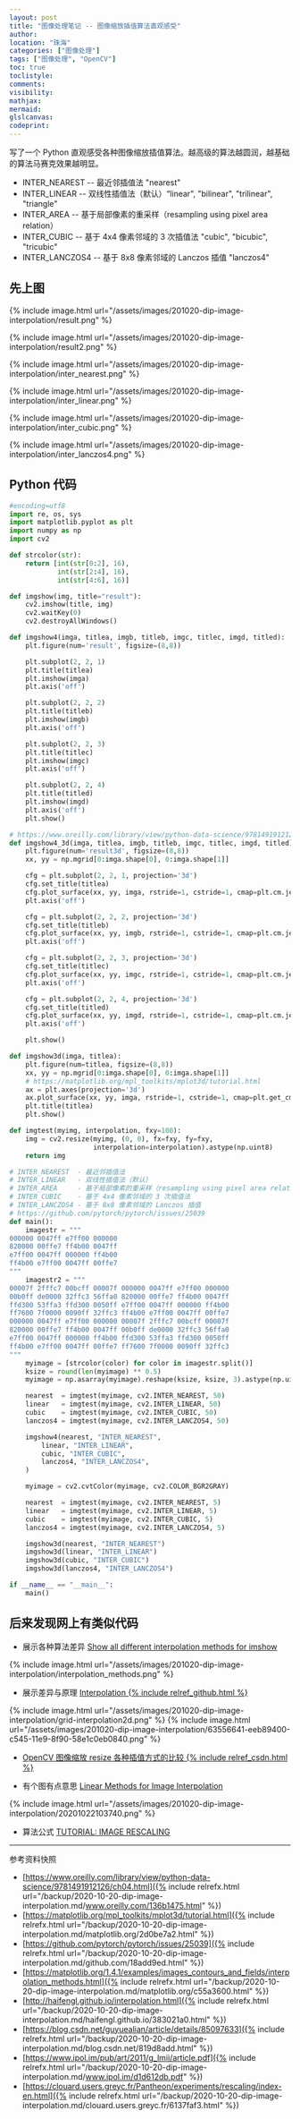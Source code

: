 ```yaml
---
layout: post
title: "图像处理笔记 -- 图像缩放插值算法直观感受"
author:
location: "珠海"
categories: ["图像处理"]
tags: ["图像处理", "OpenCV"]
toc: true
toclistyle:
comments:
visibility:
mathjax:
mermaid:
glslcanvas:
codeprint:
---
```


写了一个 Python 直观感受各种图像缩放插值算法。越高级的算法越圆润，越基础的算法马赛克效果越明显。

* INTER_NEAREST  -- 最近邻插值法 "nearest"
* INTER_LINEAR   -- 双线性插值法（默认）“linear", "bilinear", "trilinear", "triangle"
* INTER_AREA     -- 基于局部像素的重采样（resampling using pixel area relation）
* INTER_CUBIC    -- 基于 4x4 像素邻域的 3 次插值法 "cubic", "bicubic", "tricubic"
* INTER_LANCZOS4 -- 基于 8x8 像素邻域的 Lanczos 插值 "lanczos4"


## 先上图

{% include image.html url="/assets/images/201020-dip-image-interpolation/result.png" %}

{% include image.html url="/assets/images/201020-dip-image-interpolation/result2.png" %}

{% include image.html url="/assets/images/201020-dip-image-interpolation/inter_nearest.png" %}

{% include image.html url="/assets/images/201020-dip-image-interpolation/inter_linear.png" %}

{% include image.html url="/assets/images/201020-dip-image-interpolation/inter_cubic.png" %}

{% include image.html url="/assets/images/201020-dip-image-interpolation/inter_lanczos4.png" %}


## Python 代码

```python
#encoding=utf8
import re, os, sys
import matplotlib.pyplot as plt
import numpy as np
import cv2

def strcolor(str):
    return [int(str[0:2], 16),
            int(str[2:4], 16),
            int(str[4:6], 16)]

def imgshow(img, title="result"):
    cv2.imshow(title, img)
    cv2.waitKey(0)
    cv2.destroyAllWindows()

def imgshow4(imga, titlea, imgb, titleb, imgc, titlec, imgd, titled):
    plt.figure(num='result', figsize=(8,8))

    plt.subplot(2, 2, 1)
    plt.title(titlea)
    plt.imshow(imga)
    plt.axis('off')

    plt.subplot(2, 2, 2)
    plt.title(titleb)
    plt.imshow(imgb)
    plt.axis('off')

    plt.subplot(2, 2, 3)
    plt.title(titlec)
    plt.imshow(imgc)
    plt.axis('off')

    plt.subplot(2, 2, 4)
    plt.title(titled)
    plt.imshow(imgd)
    plt.axis('off')
    plt.show()

# https://www.oreilly.com/library/view/python-data-science/9781491912126/ch04.html
def imgshow4_3d(imga, titlea, imgb, titleb, imgc, titlec, imgd, titled):
    plt.figure(num='result3d', figsize=(8,8))
    xx, yy = np.mgrid[0:imga.shape[0], 0:imga.shape[1]]

    cfg = plt.subplot(2, 2, 1, projection='3d')
    cfg.set_title(titlea)
    cfg.plot_surface(xx, yy, imga, rstride=1, cstride=1, cmap=plt.cm.jet, linewidth=0, antialiased=False)
    plt.axis('off')

    cfg = plt.subplot(2, 2, 2, projection='3d')
    cfg.set_title(titleb)
    cfg.plot_surface(xx, yy, imgb, rstride=1, cstride=1, cmap=plt.cm.jet, linewidth=0, antialiased=False)
    plt.axis('off')

    cfg = plt.subplot(2, 2, 3, projection='3d')
    cfg.set_title(titlec)
    cfg.plot_surface(xx, yy, imgc, rstride=1, cstride=1, cmap=plt.cm.jet, linewidth=0, antialiased=False)
    plt.axis('off')

    cfg = plt.subplot(2, 2, 4, projection='3d')
    cfg.set_title(titled)
    cfg.plot_surface(xx, yy, imgd, rstride=1, cstride=1, cmap=plt.cm.jet, linewidth=0, antialiased=False)
    plt.axis('off')

    plt.show()

def imgshow3d(imga, titlea):
    plt.figure(num=titlea, figsize=(8,8))
    xx, yy = np.mgrid[0:imga.shape[0], 0:imga.shape[1]]
    # https://matplotlib.org/mpl_toolkits/mplot3d/tutorial.html
    ax = plt.axes(projection='3d')
    ax.plot_surface(xx, yy, imga, rstride=1, cstride=1, cmap=plt.get_cmap('rainbow'), edgecolor='none') # 'viridis'
    plt.title(titlea)
    plt.show()

def imgtest(myimg, interpolation, fxy=100):
    img = cv2.resize(myimg, (0, 0), fx=fxy, fy=fxy,
                     interpolation=interpolation).astype(np.uint8)
    return img

# INTER_NEAREST  - 最近邻插值法
# INTER_LINEAR   - 双线性插值法（默认）
# INTER_AREA     - 基于局部像素的重采样（resampling using pixel area relation）
# INTER_CUBIC    - 基于 4x4 像素邻域的 3 次插值法
# INTER_LANCZOS4 - 基于 8x8 像素邻域的 Lanczos 插值
# https://github.com/pytorch/pytorch/issues/25039
def main():
    imagestr = """
000000 0047ff e7ff00 000000
820000 00ffe7 ff4b00 0047ff
e7ff00 0047ff 000000 ff4b00
ff4b00 e7ff00 0047ff 00ffe7
"""
    imagestr2 = """
00007f 2fffc7 00bcff 00007f 000000 0047ff e7ff00 000000
00b0ff de0000 32ffc3 56ffa0 820000 00ffe7 ff4b00 0047ff
ffd300 53ffa3 ffd300 0050ff e7ff00 0047ff 000000 ff4b00
ff7600 7f0000 0090ff 32ffc3 ff4b00 e7ff00 0047ff 00ffe7
000000 0047ff e7ff00 000000 00007f 2fffc7 00bcff 00007f
820000 00ffe7 ff4b00 0047ff 00b0ff de0000 32ffc3 56ffa0
e7ff00 0047ff 000000 ff4b00 ffd300 53ffa3 ffd300 0050ff
ff4b00 e7ff00 0047ff 00ffe7 ff7600 7f0000 0090ff 32ffc3
"""
    myimage = [strcolor(color) for color in imagestr.split()]
    ksize = round(len(myimage) ** 0.5)
    myimage = np.asarray(myimage).reshape(ksize, ksize, 3).astype(np.uint8)

    nearest  = imgtest(myimage, cv2.INTER_NEAREST, 50)
    linear   = imgtest(myimage, cv2.INTER_LINEAR, 50)
    cubic    = imgtest(myimage, cv2.INTER_CUBIC, 50)
    lanczos4 = imgtest(myimage, cv2.INTER_LANCZOS4, 50)

    imgshow4(nearest, "INTER_NEAREST",
        linear, "INTER_LINEAR",
        cubic, "INTER_CUBIC",
        lanczos4, "INTER_LANCZOS4",
    )

    myimage = cv2.cvtColor(myimage, cv2.COLOR_BGR2GRAY)

    nearest  = imgtest(myimage, cv2.INTER_NEAREST, 5)
    linear   = imgtest(myimage, cv2.INTER_LINEAR, 5)
    cubic    = imgtest(myimage, cv2.INTER_CUBIC, 5)
    lanczos4 = imgtest(myimage, cv2.INTER_LANCZOS4, 5)

    imgshow3d(nearest, "INTER_NEAREST")
    imgshow3d(linear, "INTER_LINEAR")
    imgshow3d(cubic, "INTER_CUBIC")
    imgshow3d(lanczos4, "INTER_LANCZOS4")

if __name__ == "__main__":
    main()

```


## 后来发现网上有类似代码

* 展示各种算法差异 [Show all different interpolation methods for imshow](https://matplotlib.org/1.4.1/examples/images_contours_and_fields/interpolation_methods.html)

{% include image.html url="/assets/images/201020-dip-image-interpolation/interpolation_methods.png" %}

* 展示差异与原理 [Interpolation {% include relref_github.html %}](http://haifengl.github.io/interpolation.html)

{% include image.html url="/assets/images/201020-dip-image-interpolation/grid-interpolation2d.png" %}
{% include image.html url="/assets/images/201020-dip-image-interpolation/63556641-eeb89400-c545-11e9-8f90-58e1c0eb0840.png" %}

* [OpenCV 图像缩放 resize 各种插值方式的比较 {% include relref_csdn.html %}](https://blog.csdn.net/guyuealian/article/details/85097633)

* 有个图有点意思 [Linear Methods for Image Interpolation](https://www.ipol.im/pub/art/2011/g_lmii/article.pdf)

{% include image.html url="/assets/images/201020-dip-image-interpolation/20201022103740.png" %}

* 算法公式 [TUTORIAL: IMAGE RESCALING](https://clouard.users.greyc.fr/Pantheon/experiments/rescaling/index-en.html)



<hr class='reviewline'/>
<p class='reviewtip'><script type='text/javascript' src='{% include relref.html url="/assets/reviewjs/blogs/2020-10-20-dip-image-interpolation.md.js" %}'></script></p>
<font class='ref_snapshot'>参考资料快照</font>

- [https://www.oreilly.com/library/view/python-data-science/9781491912126/ch04.html]({% include relrefx.html url="/backup/2020-10-20-dip-image-interpolation.md/www.oreilly.com/136b1475.html" %})
- [https://matplotlib.org/mpl_toolkits/mplot3d/tutorial.html]({% include relrefx.html url="/backup/2020-10-20-dip-image-interpolation.md/matplotlib.org/2d0be7a2.html" %})
- [https://github.com/pytorch/pytorch/issues/25039]({% include relrefx.html url="/backup/2020-10-20-dip-image-interpolation.md/github.com/18add9ed.html" %})
- [https://matplotlib.org/1.4.1/examples/images_contours_and_fields/interpolation_methods.html]({% include relrefx.html url="/backup/2020-10-20-dip-image-interpolation.md/matplotlib.org/c55a3600.html" %})
- [http://haifengl.github.io/interpolation.html]({% include relrefx.html url="/backup/2020-10-20-dip-image-interpolation.md/haifengl.github.io/383021a0.html" %})
- [https://blog.csdn.net/guyuealian/article/details/85097633]({% include relrefx.html url="/backup/2020-10-20-dip-image-interpolation.md/blog.csdn.net/819d8add.html" %})
- [https://www.ipol.im/pub/art/2011/g_lmii/article.pdf]({% include relrefx.html url="/backup/2020-10-20-dip-image-interpolation.md/www.ipol.im/d1d612db.pdf" %})
- [https://clouard.users.greyc.fr/Pantheon/experiments/rescaling/index-en.html]({% include relrefx.html url="/backup/2020-10-20-dip-image-interpolation.md/clouard.users.greyc.fr/6137faf3.html" %})
